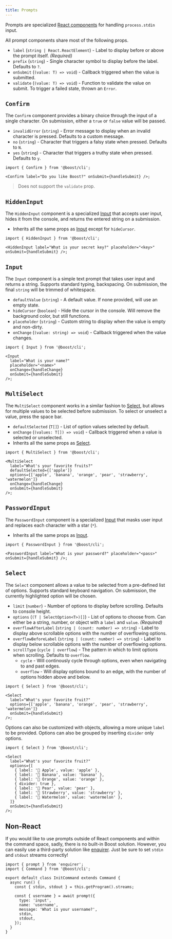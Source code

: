 ```yaml
---
title: Prompts
---
```


Prompts are specialized [React components](./components.md) for handling `process.stdin` input.

All prompt components share most of the following props.

- `label` (`string | React.ReactElement`) - Label to display before or above the prompt itself.
  _(Required)_
- `prefix` (`string`) - Single character symbol to display before the label. Defaults to `?`.
- `onSubmit` (`(value: T) => void`) - Callback triggered when the value is submitted.
- `validate` (`(value: T) => void`) - Function to validate the value on submit. To trigger a failed
  state, thrown an `Error`.

## `Confirm`

The `Confirm` component provides a binary choice through the input of a single character. On
submission, either a `true` or `false` value will be passed.

- `invalidError` (`string`) - Error message to display when an invalid character is pressed.
  Defaults to a custom message.
- `no` (`string`) - Character that triggers a falsy state when pressed. Defaults to `N`.
- `yes` (`string`) - Character that triggers a truthy state when pressed. Defaults to `y`.

```tsx
import { Confirm } from '@boost/cli';

<Confirm label="Do you like Boost?" onSubmit={handleSubmit} />;
```

> Does not support the `validate` prop.

## `HiddenInput`

The `HiddenInput` component is a specialized [Input](#input) that accepts user input, hides it from
the console, and returns the entered string on a submission.

- Inherits all the same props as [Input](#input) except for `hideCursor`.

```tsx
import { HiddenInput } from '@boost/cli';

<HiddenInput label="What is your secret key?" placeholder="<key>" onSubmit={handleSubmit} />;
```

## `Input`

The `Input` component is a simple text prompt that takes user input and returns a string. Supports
standard typing, backspacing. On submission, the final `string` will be trimmed of whitespace.

- `defaultValue` (`string`) - A default value. If none provided, will use an empty state.
- `hideCursor` (`boolean`) - Hide the cursor in the console. Will remove the background color, but
  still functions.
- `placeholder` (`string`) - Custom string to display when the value is empty and non-dirty.
- `onChange` (`(value: string) => void`) - Callback triggered when the value changes.

```tsx
import { Input } from '@boost/cli';

<Input
  label="What is your name?"
  placeholder="<name>"
  onChange={handleChange}
  onSubmit={handleSubmit}
/>;
```

## `MultiSelect`

The `MultiSelect` component works in a similar fashion to [Select](#select), but allows for multiple
values to be selected before submission. To select or unselect a value, press the space bar.

- `defaultSelected` (`T[]`) - List of option values selected by default.
- `onChange` (`(values: T[]) => void`) - Callback triggered when a value is selected or unselected.
- Inherits all the same props as [Select](#select).

```tsx
import { MultiSelect } from '@boost/cli';

<MultiSelect
  label="What's your favorite fruits?"
  defaultSelected={['apple']}
  options={['apple', 'banana', 'orange', 'pear', 'strawberry', 'watermelon']}
  onChange={handleChange}
  onSubmit={handleSubmit}
/>;
```

## `PasswordInput`

The `PasswordInput` component is a specialized [Input](#input) that masks user input and replaces
each character with a star (`*`).

- Inherits all the same props as [Input](#input).

```tsx
import { PasswordInput } from '@boost/cli';

<PasswordInput label="What is your password?" placeholder="<pass>" onSubmit={handleSubmit} />;
```

## `Select`

The `Select` component allows a value to be selected from a pre-defined list of options. Supports
standard keyboard navigation. On submission, the currently highlighted option will be chosen.

- `limit` (`number`) - Number of options to display before scrolling. Defaults to console height.
- `options` (`(T | SelectOption<T>)[]`) - List of options to choose from. Can either be a string,
  number, or object with a `label` and `value`. _(Required)_
- `overflowAfterLabel` (`string | (count: number) => string`) - Label to display above scrollable
  options with the number of overflowing options.
- `overflowBeforeLabel` (`string | (count: number) => string`) - Label to display below scrollable
  options with the number of overflowing options.
- `scrollType` (`cycle | overflow`) - The pattern in which to limit options when scrolling. Defaults
  to `overflow`.
  - `cycle` - Will continously cycle through options, even when navigating to and past edges.
  - `overflow` - Will display options bound to an edge, with the number of options hidden above and
    below.

```tsx
import { Select } from '@boost/cli';

<Select
  label="What's your favorite fruit?"
  options={['apple', 'banana', 'orange', 'pear', 'strawberry', 'watermelon']}
  onSubmit={handleSubmit}
/>;
```

Options can also be customized with objects, allowing a more unique `label` to be provided. Options
can also be grouped by inserting `divider` only options.

```tsx
import { Select } from '@boost/cli';

<Select
  label="What's your favorite fruit?"
  options={[
    { label: '🍎 Apple', value: 'apple' },
    { label: '🍌 Banana', value: 'banana' },
    { label: '🍊 Orange', value: 'orange' },
    { divider: true },
    { label: '🍐 Pear', value: 'pear' },
    { label: '🍓 Strawberry', value: 'strawberry' },
    { label: '🍉 Watermelon', value: 'watermelon' },
  ]}
  onSubmit={handleSubmit}
/>;
```

## Non-React

If you would like to use prompts outside of React components and within the command space, sadly,
there is no built-in Boost solution. However, you can easily use a third-party solution like
[enquirer](https://github.com/enquirer/enquirer). Just be sure to set `stdin` and `stdout` streams
correctly!

```tsx
import { prompt } from 'enquirer';
import { Command } from '@boost/cli';

export default class InitCommand extends Command {
  async run() {
    const { stdin, stdout } = this.getProgram().streams;

    const { username } = await prompt({
      type: 'input',
      name: 'username',
      message: 'What is your username?',
      stdin,
      stdout,
    });
  }
}
```
